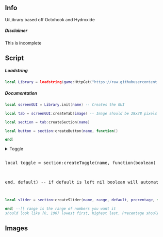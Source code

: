 ## Info
UiLibrary based off Octohook and Hydroxide
##### Disclaimer
This is incomplete
## Script
##### Loadstring
```Lua
local Library = loadstring(game:HttpGet("https://raw.githubusercontent.com/DiabloPro/UiLibrary/main/Main.lua"))()
```
##### Documentation
```Lua
local screenGUI = Library.init(name) -- Creates the GUI

local tab = screenGUI:createTab(image) -- Image should be 28x28 pixels

local section = tab:createSection(name)

local button = section:createButton(name, function()

end)
```
<details>
  <summary>Toggle
    <pre lang="lua"> 
local toggle = section:createToggle(name, function(boolean)
<br></br>
end, default) -- if default is left nil boolean will automatically start as false
    </pre>
  </summary>
    <pre lang="lua">
toggle:createSlider(name, range, default, precentage, function(value)
<br></br>
end) -- creates slider under the toggle
<br></br>
toggle:createBind() -- lets you keybind the toggle
<br></br>
toggle:setBind() -- must be an enum keycode
<br></br>
toggle:getBind() -- returns nil if no bind
<br></br>
Library:setKeybindBlacklist(blacklist) -- blacklist should be a table like {"W","A","S","D"} (global)
<br></br>
Library:addKeybindBlacklist(keys) -- should also be a table adds values to blacklist
<br></br>
Library:removeKeybindBlacklist(keys) -- same as previous
  </pre>
</details>

```Lua
local slider = section:createSlider(name, range, default, precentage, function(value)

end) --[[ range is the range of numbers you want it 
should look like {0, 100} lowest first, highest last. Precentage should be true or false ]]--
```

## Images

